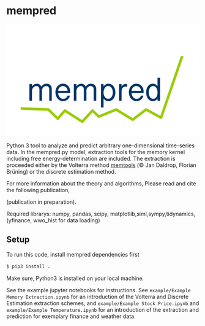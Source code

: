 # mempred

<!-- <img src="./example/logo_mempred.pdf" width="200" height="200"> -->
![Logo](./example/logo_mempred.png)


Python 3 tool to analyze and predict arbitrary one-dimensional time-series data. In the mempred.py model, extraction tools for the memory kernel including free energy-determination are included. The extraction is proceeded either by the Volterra method [memtools](https://github.com/jandaldrop/memtools) (© Jan Daldrop, Florian Brüning) or the discrete estimation method. 

For more information about the theory and algorithms, Please read and cite the following publication,

 (publication in preparation).

Required librarys: numpy, pandas, scipy, matplotlib,siml,sympy,tidynamics, (yfinance, wwo_hist for data loading)

## Setup

To run this code, install mempred dependencies first

```sh
$ pip3 install .
```

Make sure, Python3 is installed on your local machine.

See the example jupyter notebooks for instructions.
See `example/Example Memory Extraction.ipynb` for an introduction of the Volterra and Discrete Estimation extraction schemes, and `example/Example Stock Price.ipynb` and `example/Example Temperature.ipynb` for an introduction of the extraction and prediction for exemplary finance and weather data. 



